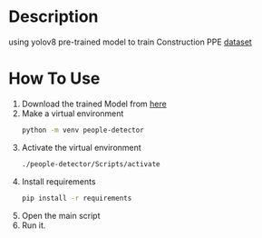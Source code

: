 # Description
using yolov8 pre-trained model to train Construction PPE [dataset](https://universe.roboflow.com/skcet-g4h72/construction-ppe-rdhzo/dataset/3)

# How To Use
1. Download the trained Model from [here](https://drive.google.com/file/d/1Mc_sUXAl3Dt8X636bjMK-Eg31iCxG4pY/view?usp=sharing)
2. Make a virtual environment
   ```bash
   python -m venv people-detector
   ```
3. Activate the virtual environment
   ```bash
   ./people-detector/Scripts/activate
   ```
4. Install requirements
   ```bash
   pip install -r requirements
   ```
4. Open the main script
5. Run it.


